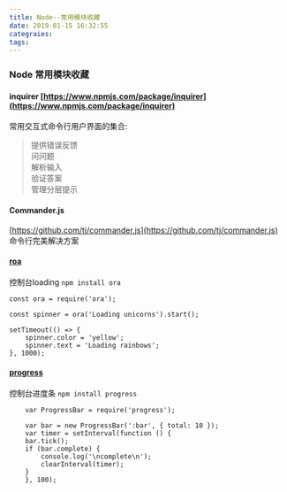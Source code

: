 ```yaml
---
title: Node--常用模块收藏
date: 2019-01-15 16:32:55
categraies:
tags:
---
```


### Node 常用模块收藏

#### inquirer [https://www.npmjs.com/package/inquirer](https://www.npmjs.com/package/inquirer)
常用交互式命令行用户界面的集合:
>提供错误反馈  
>问问题  
>解析输入  
>验证答案  
>管理分层提示  

#### Commander.js
[https://github.com/tj/commander.js](https://github.com/tj/commander.js) 命令行完美解决方案

#### [roa](https://www.npmjs.com/package/ora)

控制台loading `npm install ora`

    const ora = require('ora');

    const spinner = ora('Loading unicorns').start();

    setTimeout(() => {
        spinner.color = 'yellow';
        spinner.text = 'Loading rainbows';
    }, 1000);

#### [progress](https://www.npmjs.com/package/progress)

控制台进度条 `npm install progress`

```code
    var ProgressBar = require('progress');

    var bar = new ProgressBar(':bar', { total: 10 });
    var timer = setInterval(function () {
    bar.tick();
    if (bar.complete) {
        console.log('\ncomplete\n');
        clearInterval(timer);
    }
    }, 100);